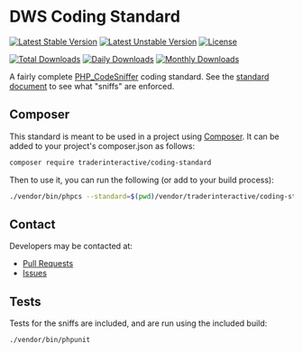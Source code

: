 # DWS Coding Standard
[![Latest Stable Version](https://poser.pugx.org/traderinteractive/coding-standard/v/stable)](https://packagist.org/packages/traderinteractive/coding-standard)
[![Latest Unstable Version](https://poser.pugx.org/traderinteractive/coding-standard/v/unstable)](https://packagist.org/packages/traderinteractive/coding-standard)
[![License](https://poser.pugx.org/traderinteractive/coding-standard/license)](https://packagist.org/packages/traderinteractive/coding-standard)

[![Total Downloads](https://poser.pugx.org/traderinteractive/coding-standard/downloads)](https://packagist.org/packages/traderinteractive/coding-standard)
[![Daily Downloads](https://poser.pugx.org/traderinteractive/coding-standard/d/daily)](https://packagist.org/packages/traderinteractive/coding-standard)
[![Monthly Downloads](https://poser.pugx.org/traderinteractive/coding-standard/d/monthly)](https://packagist.org/packages/traderinteractive/coding-standard)

A fairly complete [PHP_CodeSniffer](http://www.squizlabs.com/php-codesniffer) coding standard.  See the [standard document](standard.md) to
see what "sniffs" are enforced.

## Composer

This standard is meant to be used in a project using [Composer](http://getcomposer.org).  It can be added to your project's composer.json as follows:

```sh
composer require traderinteractive/coding-standard
```

Then to use it, you can run the following (or add to your build process):

```bash
./vendor/bin/phpcs --standard=$(pwd)/vendor/traderinteractive/coding-standard/DWS YOUR_FILES_AND_DIRECTORIES
```

## Contact

Developers may be contacted at:

 * [Pull Requests](https://github.com/traderinteractive/dws-coding-standard/pulls)
 * [Issues](https://github.com/traderinteractive/dws-coding-standard/issues)

## Tests

Tests for the sniffs are included, and are run using the included build:

```bash
./vendor/bin/phpunit
```
